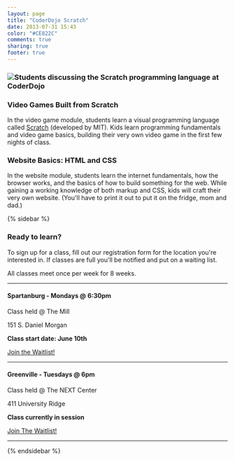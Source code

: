 ```yaml
---
layout: page
title: "CoderDojo Scratch"
date: 2013-07-31 15:43
color: "#CE822C"
comments: true
sharing: true
footer: true
---
```


### ![Students discussing the Scratch programming language at CoderDojo](https://theironyard.s3.amazonaws.com/uploads/image_asset/storage/25/scratch-1-edit.jpg)

### Video Games Built from Scratch

In the video game module, students learn a&nbsp;visual programming language called&nbsp;[Scratch](http://scratch.mit.edu/) (developed by MIT). Kids learn programming fundamentals and video game basics, building their very own video game in the first few nights of class.

### Website Basics: HTML and CSS

In the website module, students learn the internet fundamentals, how the browser works, and the basics of&nbsp;how to build something for the web. While gaining a working knowledge of both markup and CSS, kids will craft their very own website. (You'll have to print it out to put it on the fridge, mom and dad.)

{% sidebar %}

### Ready to learn?

To sign up for a class, fill out our registration form for the location you're interested in. If classes are full you'll be notified and put on a waiting list.

All classes meet once per week for 8 weeks.

* * *

#### Spartanburg - Mondays @ 6:30pm

 Class held @ The Mill

 151 S. Daniel Morgan

 **Class start date: June 10th**

[Join the Waitlist!](http://www.theironyard.com/kids-sign-up-spartanburg)

* * *

#### Greenville - Tuesdays @ 6pm

 Class held @ The NEXT Center

 411 University Ridge

 **Class currently in session**

[Join The Waitlist!](http://www.theironyard.com/kids-sign-up)

<!-- 

Dates for **West Greenville** classes are still being scheduled.
  -->

* * *

{% endsidebar %}
